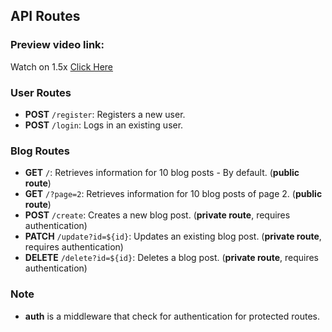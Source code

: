 ## API Routes

### Preview video link:
 Watch on 1.5x [Click Here](https://www.loom.com/share/490c8d3fa3ed43d0a7e76dab15df7cdb)

### User Routes

- **POST** `/register`: Registers a new user.
- **POST** `/login`: Logs in an existing user.

### Blog Routes
- **GET** `/`: Retrieves information for 10 blog posts - By default. (**public route**)
- **GET** `/?page=2`: Retrieves information for 10 blog posts of page 2. (**public route**)
- **POST** `/create`: Creates a new blog post. (**private route**, requires authentication)
- **PATCH** `/update?id=${id}`: Updates an existing blog post. (**private route**, requires authentication)
- **DELETE** `/delete?id=${id}`: Deletes a blog post. (**private route**, requires authentication)


### Note

- **auth** is a middleware that check for authentication for protected routes.
